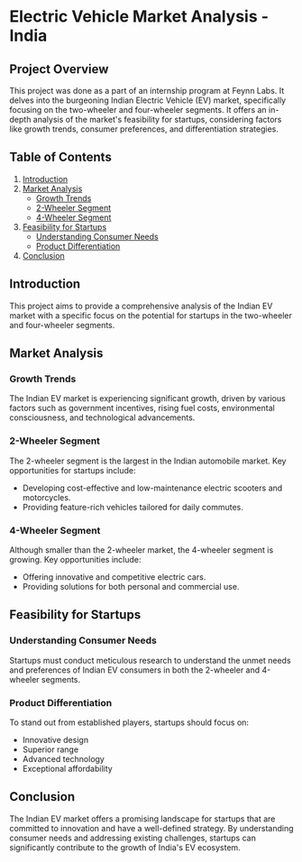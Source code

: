 # Electric Vehicle Market Analysis - India

## Project Overview

This project was done as a part of an internship program at Feynn Labs. It delves into the burgeoning Indian Electric Vehicle (EV) market, specifically focusing on the two-wheeler and four-wheeler segments. It offers an in-depth analysis of the market's feasibility for startups, considering factors like growth trends, consumer preferences, and differentiation strategies.

## Table of Contents
1. [Introduction](#introduction)
2. [Market Analysis](#market-analysis)
   - [Growth Trends](#growth-trends)
   - [2-Wheeler Segment](#2-wheeler-segment)
   - [4-Wheeler Segment](#4-wheeler-segment)
3. [Feasibility for Startups](#feasibility-for-startups)
   - [Understanding Consumer Needs](#understanding-consumer-needs)
   - [Product Differentiation](#product-differentiation)
4. [Conclusion](#conclusion)

## Introduction
                                                                                       
This project aims to provide a comprehensive analysis of the Indian EV market with a specific focus on the potential for startups in the two-wheeler and four-wheeler segments. 

## Market Analysis

### Growth Trends

The Indian EV market is experiencing significant growth, driven by various factors such as government incentives, rising fuel costs, environmental consciousness, and technological advancements.

### 2-Wheeler Segment

The 2-wheeler segment is the largest in the Indian automobile market. Key opportunities for startups include:
- Developing cost-effective and low-maintenance electric scooters and motorcycles.
- Providing feature-rich vehicles tailored for daily commutes.

### 4-Wheeler Segment

Although smaller than the 2-wheeler market, the 4-wheeler segment is growing. Key opportunities include:
- Offering innovative and competitive electric cars.
- Providing solutions for both personal and commercial use.

## Feasibility for Startups

### Understanding Consumer Needs

Startups must conduct meticulous research to understand the unmet needs and preferences of Indian EV consumers in both the 2-wheeler and 4-wheeler segments.

### Product Differentiation

To stand out from established players, startups should focus on:
- Innovative design
- Superior range
- Advanced technology
- Exceptional affordability

## Conclusion

The Indian EV market offers a promising landscape for startups that are committed to innovation and have a well-defined strategy. By understanding consumer needs and addressing existing challenges, startups can significantly contribute to the growth of India's EV ecosystem.
